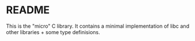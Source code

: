 

README
======

This is the "micro" C library. It contains a minimal implementation of libc and other 
libraries + some type definisions.



